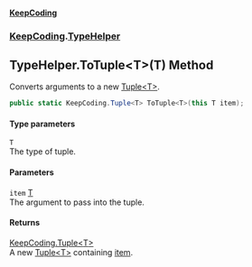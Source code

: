 #### [KeepCoding](index.md 'index')
### [KeepCoding](KeepCoding.md 'KeepCoding').[TypeHelper](TypeHelper.md 'KeepCoding.TypeHelper')
## TypeHelper.ToTuple&lt;T&gt;(T) Method
Converts arguments to a new [Tuple&lt;T&gt;](Tuple_T_.md 'KeepCoding.Tuple&lt;T&gt;').  
```csharp
public static KeepCoding.Tuple<T> ToTuple<T>(this T item);
```
#### Type parameters
<a name='KeepCoding_TypeHelper_ToTuple_T_(T)_T'></a>
`T`  
The type of tuple.
  
#### Parameters
<a name='KeepCoding_TypeHelper_ToTuple_T_(T)_item'></a>
`item` [T](TypeHelper_ToTuple_b_9Jk9y2Pyp1NvRLMR+5Yw.md#KeepCoding_TypeHelper_ToTuple_T_(T)_T 'KeepCoding.TypeHelper.ToTuple&lt;T&gt;(T).T')  
The argument to pass into the tuple.
  
#### Returns
[KeepCoding.Tuple&lt;](Tuple_T_.md 'KeepCoding.Tuple&lt;T&gt;')[T](TypeHelper_ToTuple_b_9Jk9y2Pyp1NvRLMR+5Yw.md#KeepCoding_TypeHelper_ToTuple_T_(T)_T 'KeepCoding.TypeHelper.ToTuple&lt;T&gt;(T).T')[&gt;](Tuple_T_.md 'KeepCoding.Tuple&lt;T&gt;')  
A new [Tuple&lt;T&gt;](Tuple_T_.md 'KeepCoding.Tuple&lt;T&gt;') containing [item](TypeHelper_ToTuple_b_9Jk9y2Pyp1NvRLMR+5Yw.md#KeepCoding_TypeHelper_ToTuple_T_(T)_item 'KeepCoding.TypeHelper.ToTuple&lt;T&gt;(T).item').
